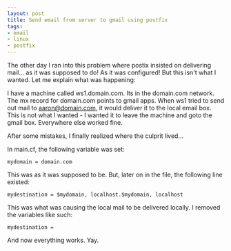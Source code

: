 ```yaml
---
layout: post
title: Send email from server to gmail using postfix
tags:
- email
- linux
- postfix
---
```


The other day I ran into this problem where postix insisted on delivering mail... as it was supposed to do!  As it was configured!  But this isn't what I wanted.  Let me explain what was happening:

I have a machine called ws1.domain.com.  Its in the domain.com network.  The mx record for domain.com points to gmail apps.  When ws1 tried to send out mail to aaron@domain.com, it would deliver it to the local email box.  This is not what I wanted - I wanted it to leave the machine and goto the gmail box.  Everywhere else worked fine.

After some mistakes, I finally realized where the culprit lived...

In main.cf, the following variable was set:

    
    
    mydomain = domain.com
    



This was as it was supposed to be.  But, later on in the file, the following line existed:

    
    
    mydestination = $mydomain, localhost.$mydomain, localhost
    



This was what was causing the local mail to be delivered locally.  I removed the variables like such:

    
    
    mydestination =
    



And now everything works.  Yay.
